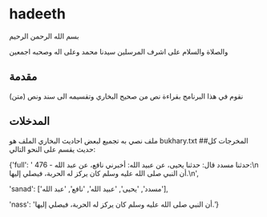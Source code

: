 # hadeeth
بسم الله الرحمن الرحيم

والصلاة والسلام على اشرف المرسلين سيدنا محمد وعلى اله وصحبه اجمعين
## مقدمة 
نقوم في هذا البرنامج بقراءة نص من صحيح البخاري وتقسيمه الى سند ونص (متن)

## المدخلات
ملف نصي به تجميع لبعض احاديث البخاري
الملف هو
bukhary.txt
##المخرجات
كل حديث يقسم على النحو التالي:

{'full': ' 476 - حدثنا مسدد قال: حدثنا يحيى، عن عبيد الله: أخبرني نافع، عن عبد الله:\n أن النبي صلى الله عليه وسلم كان يركز له الحربة، فيصلي إليها.\n',
 
'sanad': ['مسدد', 'يحيى', 'عبيد الله', 'نافع', 'عبد الله'], 
 
'nass': 'أن النبي صلى الله عليه وسلم كان يركز له الحربة، فيصلي إليها.'}